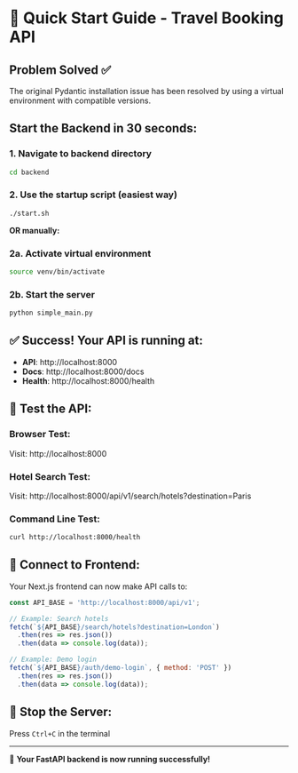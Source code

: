 # 🚀 Quick Start Guide - Travel Booking API

## Problem Solved ✅
The original Pydantic installation issue has been resolved by using a virtual environment with compatible versions.

## Start the Backend in 30 seconds:

### 1. Navigate to backend directory
```bash
cd backend
```

### 2. Use the startup script (easiest way)
```bash
./start.sh
```

**OR manually:**

### 2a. Activate virtual environment
```bash
source venv/bin/activate
```

### 2b. Start the server
```bash
python simple_main.py
```

## ✅ Success! Your API is running at:
- **API**: http://localhost:8000
- **Docs**: http://localhost:8000/docs
- **Health**: http://localhost:8000/health

## 🧪 Test the API:

### Browser Test:
Visit: http://localhost:8000

### Hotel Search Test:
Visit: http://localhost:8000/api/v1/search/hotels?destination=Paris

### Command Line Test:
```bash
curl http://localhost:8000/health
```

## 🔌 Connect to Frontend:

Your Next.js frontend can now make API calls to:
```javascript
const API_BASE = 'http://localhost:8000/api/v1';

// Example: Search hotels
fetch(`${API_BASE}/search/hotels?destination=London`)
  .then(res => res.json())
  .then(data => console.log(data));

// Example: Demo login
fetch(`${API_BASE}/auth/demo-login`, { method: 'POST' })
  .then(res => res.json())
  .then(data => console.log(data));
```

## 🛑 Stop the Server:
Press `Ctrl+C` in the terminal

---

🎉 **Your FastAPI backend is now running successfully!** 